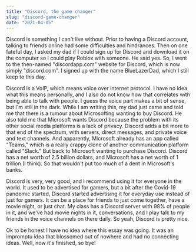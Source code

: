 ```yaml
---
title: "Discord, the game changer"
slug: "discord-game-changer"
date: "2021-04-05"
---
```


Discord is something I can't live without. Prior to having a Discord account, talking to friends online had some difficulties and hindrances. Then on one fateful day, I asked my dad if I could sign up for Discord and download it on the computer so I could play Roblox with someone. He said yes. So, I went to the then-named "discordapp.com" website for Discord, which is now simply "discord.com". I signed up with the name BlueLazerDad, which I still keep to this day. 

Discord is a VoIP, which means voice over internet protocol. I have no idea what this means personally, and I also do not know how that correlates with being able to talk with people. I guess the voice part makes a bit of sense, but I'm still in the dark. While I am writing this, my dad just came and told me that there is a rumour about Microsofting wanting to buy Discord. He also told me that Microsoft wants Discord because the problem with its other social media platforms is a lack of privacy. Discord adds a bit more to that end of the spectrum, with servers, direct messages, and private voice and text channels. And apparently, Microsoft already has an app called "Teams," which is a really crappy clone of another communication platform called "Slack."
But back to Microsoft wanting to purchase Discord. Discord has a net worth of 2.5 billion dollars, and Microsoft has a net worth of 1 trillion (I think). So that wouldn't put too much of a dent in Microsoft's banks. 

Discord is very, very good, and I recommend using it for everyone in the world. It used to be advertised for gamers, but a bit after the Covid-19 pandemic started, Discord started advertising it for everyday use instead of just for gamers. It can be a place for friends to just come together, have a movie night, or just chat. My class has a Discord server with 98% of people in it, and we've had movie nights in it, conversations, and I play talk to my friends in the voice channels on there daily. So yeah, Discord is pretty nice. 

Ok to be honest I have no idea where this essay was going. It was an impromptu idea that blossomed out of nowhere and had no connecting ideas. Well, now it's finished, so bye!
